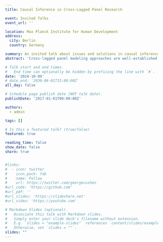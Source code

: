 ```yaml
---
title: Causal Inference in Cross-Lagged Panel Research

event: Invited Talks
event_url: ''

location: Max Planck Institute for Human Development
address:
  city: Berlin
  country: Germany

summary: An invited talk about issues and solutions in causal inference in cross-lagged panel research at the Max Planck Institute for Human Development.
abstract: 'Cross-lagged panel modeling approaches are well-established in psychological research for investigating of causal relations between variables over time using panel data. However, critics of this practice in the causal inference literature state that SEM models depend heavily on parametric assumptions; since these are likely to be violated---at least to some degree---in practice, they argue that SEM models are prone to bias when used for causal inference. Obviously, this claim should raise concerns, but disciplinary differences hinders SEM users to appreciate the arguments, concerns, and alternative modeling approaches that are put forward by critics in fields like epidemiology and biostatistics. To address this issue, this presentation introduces the phases of the potential outcomes approach to causal inference, discusses the assumptions that are made throughout the causal inference process, and discusses reasons why cross-lagged panel modeling approaches might be best avoided when the goal is investigate a causal research question. '

# Talk start and end times.
#   End time can optionally be hidden by prefixing the line with `#`.
date: '2024-10-09'
# date_end: '2030-06-01T15:00:00Z'
all_day: false

# Schedule page publish date (NOT talk date).
publishDate: '2017-01-01T00:00:00Z'

authors:
  - admin

tags: []

# Is this a featured talk? (true/false)
featured: true

reading_time: false
show_date: false
share: true


#links:
#  - icon: twitter
#    icon_pack: fab
#    name: Follow
#    url: https://twitter.com/georgecushen
#url_code: 'https://github.com'
#url_pdf: ''
#url_slides: 'https://slideshare.net'
#url_video: 'https://youtube.com'

# Markdown Slides (optional).
#   Associate this talk with Markdown slides.
#   Simply enter your slide deck's filename without extension.
#   E.g. `slides = "example-slides"` references `content/slides/example-slides.md`.
#   Otherwise, set `slides = ""`.
slides: ""
---
```

